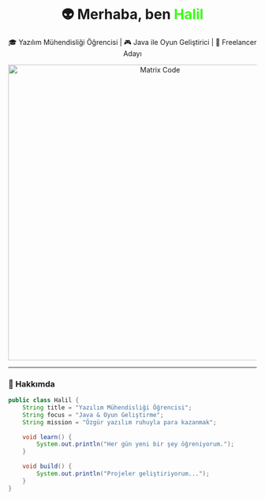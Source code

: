 <h1 align="center">👽 Merhaba, ben <span style="color:#39FF14">Halil</span></h1>
<p align="center">🎓 Yazılım Mühendisliği Öğrencisi | 🎮 Java ile Oyun Geliştirici | 🧠 Freelancer Adayı</p>

<p align="center">
  <img src="https://media.giphy.com/media/eLZH1XFK0pECz0s25T/giphy.gif" alt="Matrix Code" width="600" />
</p>

---

### 🧬 Hakkımda
```java
public class Halil {
    String title = "Yazılım Mühendisliği Öğrencisi";
    String focus = "Java & Oyun Geliştirme";
    String mission = "Özgür yazılım ruhuyla para kazanmak";
    
    void learn() {
        System.out.println("Her gün yeni bir şey öğreniyorum.");
    }
    
    void build() {
        System.out.println("Projeler geliştiriyorum...");
    }
}
